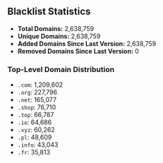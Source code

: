## Blacklist Statistics

- **Total Domains:** 2,638,759
- **Unique Domains:** 2,638,759
- **Added Domains Since Last Version:** 2,638,759
- **Removed Domains Since Last Version:** 0

### Top-Level Domain Distribution

-  `.com`: 1,209,602
-  `.org`: 227,796
-  `.net`: 165,077
-  `.shop`: 76,710
-  `.top`: 66,787
-  `.io`: 64,686
-  `.xyz`: 60,262
-  `.pl`: 48,609
-  `.info`: 43,043
-  `.fr`: 35,813
